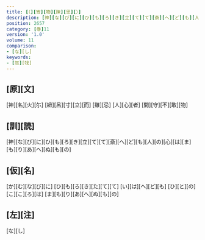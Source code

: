 ```yaml
---
title: [（][寄][物][陳][思][）]
description: [神][な][び][に][ひ][も][ろ][き][立][て][て][斎][へ][ど][も][人][の][心][は][ま][も][り][あ][へ][ぬ][も][の]
position: 2657
category: [巻]11
version: '1.0'
volume: 11
comparison:
- [な][し]
keywords:
- [怨][牫]
---
```


## [原][文]

[神][名][火][尓] [紐][呂][寸][立][而] [雖][忌] [人][心][者] [間][守][不][敢][物]

## [訓][読]

[神][な][び][に][ひ][も][ろ][き][立][て][て][斎][へ][ど][も][人][の][心][は][ま][も][り][あ][へ][ぬ][も][の]

## [仮][名]

[か][む][な][び][に] [ひ][も][ろ][き][た][て][て] [い][は][へ][ど][も] [ひ][と][の][こ][こ][ろ][は] [ま][も][り][あ][へ][ぬ][も][の]

## [左][注]

[な][し]
